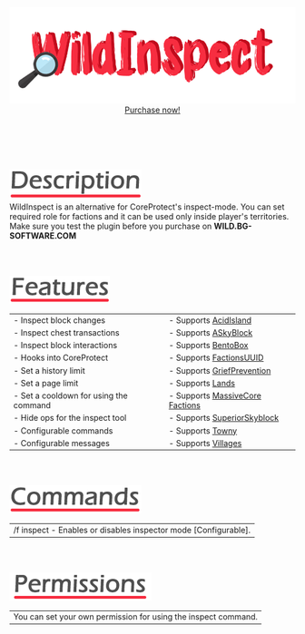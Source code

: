 <center>
<img src="./images/wildinspect-logo.png" />
<a href="https://www.spigotmc.org/resources/60646/" target="_blank" class="purchase" id="wi-purchase">Purchase now!</a>
</center>

<br><br><br><br>

<img src="./images/wi-description.png" /><br>
WildInspect is an alternative for CoreProtect's inspect-mode. You can set required role for factions and it can be used only inside player's territories.<br>
Make sure you test the plugin before you purchase on **WILD.BG-SOFTWARE.COM**

<br><br>

<img src="./images/wi-features.png" /><br>
<div class="clean-table offset-table">

|                                        |                                                                             |
|----------------------------------------|-----------------------------------------------------------------------------|
| - Inspect block changes                | - Supports [AcidIsland](https://www.spigotmc.org/resources/581/)            |
| - Inspect chest transactions           | - Supports [ASkyBlock](https://www.spigotmc.org/resources/1220/)            |
| - Inspect block interactions           | - Supports [BentoBox](https://github.com/BentoBoxWorld/BentoBox/)           |
| - Hooks into CoreProtect               | - Supports [FactionsUUID](https://www.spigotmc.org/resources/1035/)         |
| - Set a history limit                  | - Supports [GriefPrevention](https://www.spigotmc.org/resources/1884/)      |
| - Set a page limit                     | - Supports [Lands](https://www.spigotmc.org/resources/53313/)               |
| - Set a cooldown for using the command | - Supports [MassiveCore Factions](https://www.spigotmc.org/resources/1900/) |
| - Hide ops for the inspect tool        | - Supports [SuperiorSkyblock](https://www.spigotmc.org/resources/63905/)    |
| - Configurable commands                | - Supports [Towny](https://github.com/TownyAdvanced/Towny/)                 |
| - Configurable messages                | - Supports [Villages](https://www.spigotmc.org/resources/67871/)            |
</div>

<br><br>

<img src="./images/wi-commands.png" /><br>
<div class="clean-table offset-table">

|                                                                 |
|-----------------------------------------------------------------|
| /f inspect - Enables or disables inspector mode [Configurable]. |
</div>

<br><br>

<img src="./images/wi-permissions.png" /><br>
<div class="clean-table offset-table">

|                                                                |
|----------------------------------------------------------------|
| You can set your own permission for using the inspect command. |
</div>